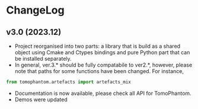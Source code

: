 # ChangeLog

## v3.0 (2023.12)
* Project reorganised into two parts: a library that is build as a shared object using Cmake and Ctypes bindings and pure Python part that can be 
installed separately. 
* In general, ver.3.* should be fully compatabile to ver2.*, however, please note that paths for some functions have been changed. For instance,
```python 
from tomophantom.artefacts import artefacts_mix
```
* Documentation is now available, please check all API for TomoPhantom.
* Demos were updated
